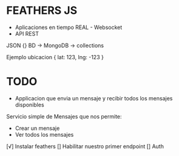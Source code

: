 # FEATHERS JS

- Aplicaciones en tiempo REAL - Websocket
- API REST

JSON {} BD -> MongoDB -> collections

Ejemplo ubicacion { lat: 123, lng: -123 }

# TODO

- Applicacion que envia un mensaje y recibir todos los mensajes disponibles

Servicio simple de Mensajes que nos permite:

- Crear un mensaje
- Ver todos los mensajes

[√] Instalar feathers
[] Habilitar nuestro primer endpoint
[] Auth
